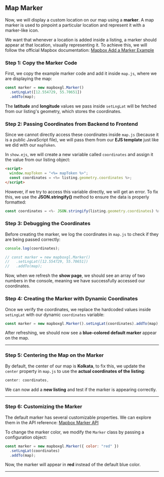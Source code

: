 ## **Map Marker**

Now, we will display a custom location on our map using a **marker**. A map marker is used to pinpoint a particular location and represent it with a marker-like icon.

We want that whenever a location is added inside a listing, a marker should appear at that location, visually representing it. To achieve this, we will follow the official Mapbox documentation: [Mapbox Add a Marker Example](https://docs.mapbox.com/mapbox-gl-js/example/add-a-marker/)

### **Step 1: Copy the Marker Code**

First, we copy the example marker code and add it inside `map.js`, where we are displaying the map:

```js
const marker = new mapboxgl.Marker()
  .setLngLat([12.554729, 55.70651])
  .addTo(map);
```

The **latitude** and **longitude** values we pass inside `setLngLat` will be fetched from our listing's geometry, which stores the coordinates.

### **Step 2: Passing Coordinates from Backend to Frontend**

Since we cannot directly access these coordinates inside `map.js` (because it is a public JavaScript file), we will pass them from our **EJS template** just like we did with our `mapToken`.

In `show.ejs`, we will create a new variable called `coordinates` and assign it the value from our listing object:

```html
<script>
  window.mapToken = "<%= mapToken %>";
  const coordinates = <%= listing.geometry.coordinates %>;
</script>
```

However, if we try to access this variable directly, we will get an error. To fix this, we use the **JSON.stringify()** method to ensure the data is properly formatted:

```js
const coordinates = <%- JSON.stringify(listing.geometry.coordinates) %>;
```

### **Step 3: Debugging the Coordinates**

Before creating the marker, we log the coordinates in `map.js` to check if they are being passed correctly:

```js
console.log(coordinates);

// const marker = new mapboxgl.Marker()
//   .setLngLat([12.554729, 55.70651])
//   .addTo(map);
```

Now, when we refresh the **show page**, we should see an array of two numbers in the console, meaning we have successfully accessed our coordinates.

### **Step 4: Creating the Marker with Dynamic Coordinates**

Once we verify the coordinates, we replace the hardcoded values inside `setLngLat` with our dynamic `coordinates` variable:

```js
const marker = new mapboxgl.Marker().setLngLat(coordinates).addTo(map);
```

After refreshing, we should now see a **blue-colored default marker** appear on the map.

---

### **Step 5: Centering the Map on the Marker**

By default, the center of our map is **Kolkata**, to fix this, we update the `center` property in `map.js` to use the **actual coordinates of the listing**:

```js
center: coordinates,
```

We can now add a **new listing** and test if the marker is appearing correctly.

---

### **Step 6: Customizing the Marker**

The default marker has several customizable properties. We can explore them in the API reference: [Mapbox Marker API](https://docs.mapbox.com/mapbox-gl-js/api/markers/)

To change the marker color, we modify the `Marker` class by passing a configuration object:

```js
const marker = new mapboxgl.Marker({ color: "red" })
  .setLngLat(coordinates)
  .addTo(map);
```

Now, the marker will appear in **red** instead of the default blue color.

---

